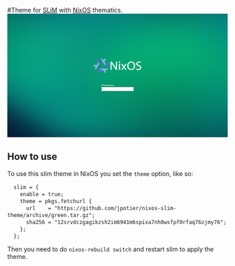 #Theme for [SLiM](http://slim.berlios.de/) with [NixOS](http://nixos.org/) thematics.
![preview](https://github.com/jpotier/nixos-slim-theme/raw/master/preview.png)

## How to use

To use this slim theme in NixOS you set the `theme` option, like so:

```
  slim = {
    enable = true;
    theme = pkgs.fetchurl {
      url    = "https://github.com/jpotier/nixos-slim-theme/archive/green.tar.gz";
      sha256 = "12srvdczgagikzsh2im6941m6spixa7nh0wsfpf0rfaq76zjmy76";
    };
  };
```

Then you need to do `nixos-rebuild switch` and restart slim to apply the theme.
